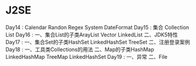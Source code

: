 # J2SE
Day14 : Calendar Randon Regex System DateFormat
Day15 : 集合 Collection List
Day16 : 一、集合List的子类ArayList Vector LinkedList    二、JDK5特性
Day17 : 一、集合Set的子类HashSet LinkedHashSet TreeSet  二、注册登录案例
Day18 : 一、工具类Collections的用法                     二、Map的子类HashMap LinkedHashMap TreeMap LinkedHashSet
Day19 : 一、异常         二、File

